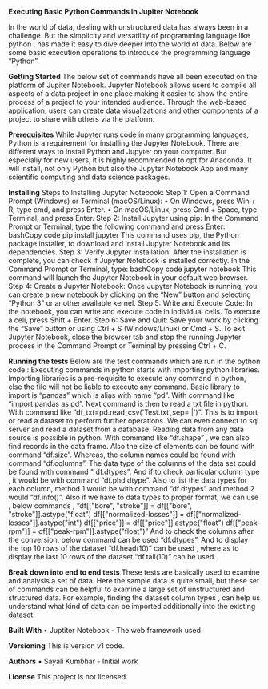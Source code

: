 **Executing Basic Python Commands in Jupiter Notebook**

In the world of data, dealing with unstructured data has always been in a challenge. But the simplicity and versatility of programming language like python , has made it easy to dive deeper into the world of data. 
Below are some basic execution operations to introduce the programming language “Python”.

**Getting Started**
The below set of commands have all been executed on the platform of Jupiter Notebook. Jupyter Notebook allows users to compile all aspects of a data project in one place making it easier to show the entire process of a project to your intended audience. Through the web-based application, users can create data visualizations and other components of a project to share with others via the platform.

**Prerequisites**
While Jupyter runs code in many programming languages, Python is a requirement for installing the Jupyter Notebook. There are different ways to install Python and Jupyter on your computer. But especially for new users, it is highly recommended to opt for Anaconda. It will install, not only Python but also the Jupyter Notebook App and many scientific computing and data science packages.

**Installing**
Steps to Installing Jupyter Notebook:
Step 1: Open a Command Prompt (Windows) or Terminal (macOS/Linux):
•	On Windows, press Win + R, type cmd, and press Enter.
•	On macOS/Linux, press Cmd + Space, type Terminal, and press Enter.
Step 2: Install Jupyter using pip:
In the Command Prompt or Terminal, type the following command and press Enter:
bashCopy code
pip install jupyter
This command uses pip, the Python package installer, to download and install Jupyter Notebook and its dependencies.
Step 3: Verify Jupyter Installation:
After the installation is complete, you can check if Jupyter Notebook is installed correctly. In the Command Prompt or Terminal, type:
bashCopy code
jupyter notebook
This command will launch the Jupyter Notebook in your default web browser.
Step 4: Create a Jupyter Notebook:
Once Jupyter Notebook is running, you can create a new notebook by clicking on the “New” button and selecting “Python 3” or another available kernel.
Step 5: Write and Execute Code:
In the notebook, you can write and execute code in individual cells. To execute a cell, press Shift + Enter.
Step 6: Save and Quit:
Save your work by clicking the “Save” button or using Ctrl + S (Windows/Linux) or Cmd + S. To exit Jupyter Notebook, close the browser tab and stop the running Jupyter process in the Command Prompt or Terminal by pressing Ctrl + C.


**Running the tests**
Below are the test commands which are run in the python code :
Executing commands in python starts with importing python libraries. 
Importing libraries is a pre-requisite to execute any command in python, else the file will not be liable to execute any command. Basic library to import is “pandas” which is alias with name “pd”. With command like “import pandas as pd”. 
Next command is then to read a txt file in python. With command like “df_txt=pd.read_csv('Test.txt',sep='|')”.
This is to import or read a dataset to perform further operations. We can even connect to sql server and read a dataset from a database. Reading data from any data source is possible in python.
With command like “df.shape” , we can also find records in the data frame.
Also the size of elements can be found with command “df.size”.
Whereas, the column names could be found with command “df.columns”.
The data type of the columns of the data set could be found with command " df.dtypes”.
And if to check particular column type , it would be with command “df.phd.dtype”.
Also to list the data types for each column, method 1 would be with command “df.dtypes” and method 2 would “df.info()”.
Also if we have to data types to proper format, we can use , below commands , 
“df[["bore", "stroke"]] = df[["bore", "stroke"]].astype("float")
df[["normalized-losses"]] = df[["normalized-losses"]].astype("int")
df[["price"]] = df[["price"]].astype("float")
df[["peak-rpm"]] = df[["peak-rpm"]].astype("float")”
And to check the columns after the conversion, below command can be used “df.dtypes”.
And to display the top 10 rows of the dataset “df.head(10)” can be used , where as to display the last 10 rows of the dataset “df.tail(10)” can be used.

**Break down into end to end tests**
These tests are basically used to examine and analysis a set of data. Here the sample data is quite small, but these set of commands can be helpful to examine a large set of unstructured and structured data. 
For example, finding the dataset column types , can help us understand what kind of data can be imported additionally into the existing dataset.

**Built With**
•	Juptiter Notebook - The web framework used

**Versioning**
This is version v1 code.

**Authors**
•	Sayali Kumbhar - Initial work 

**License**
This project is not licensed.

